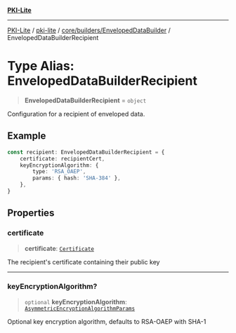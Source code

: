 [**PKI-Lite**](../../../../../README.md)

---

[PKI-Lite](../../../../../README.md) / [pki-lite](../../../../README.md) / [core/builders/EnvelopedDataBuilder](../README.md) / EnvelopedDataBuilderRecipient

# Type Alias: EnvelopedDataBuilderRecipient

> **EnvelopedDataBuilderRecipient** = `object`

Configuration for a recipient of enveloped data.

## Example

```typescript
const recipient: EnvelopedDataBuilderRecipient = {
    certificate: recipientCert,
    keyEncryptionAlgorithm: {
        type: 'RSA_OAEP',
        params: { hash: 'SHA-384' },
    },
}
```

## Properties

### certificate

> **certificate**: [`Certificate`](../../../../x509/Certificate/classes/Certificate.md)

The recipient's certificate containing their public key

---

### keyEncryptionAlgorithm?

> `optional` **keyEncryptionAlgorithm**: [`AsymmetricEncryptionAlgorithmParams`](../../../crypto/types/type-aliases/AsymmetricEncryptionAlgorithmParams.md)

Optional key encryption algorithm, defaults to RSA-OAEP with SHA-1
